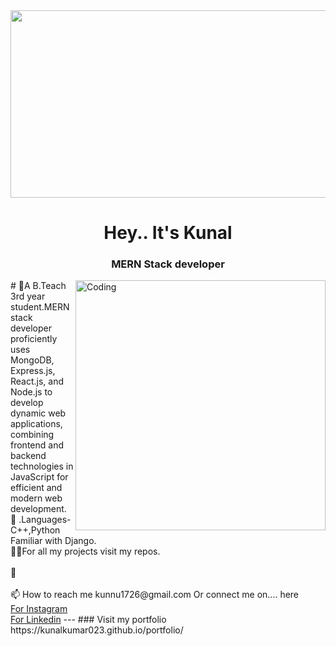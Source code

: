 
<div align="center">
<img src="https://rishavanand.github.io/static/images/greetings.gif" align="center" style="width: 920px" , height="300px" />
</div> 
<h1 align="center">Hey.. It's Kunal</h1>
<h3 align="center">MERN Stack developer</h3>
<img align="right" alt="Coding" width="400" src="https://media.giphy.com/media/v1.Y2lkPTc5MGI3NjExNDgxYzczZWhudWpkaWc3aTVwazBpdHN1d2g0YWw5dHM2b3lyNjI1OSZlcD12MV9pbnRlcm5hbF9naWZfYnlfaWQmY3Q9Zw/uB86ZyWQsnFSGYe2sA/giphy.gif">
# 💫A B.Teach 3rd year student.MERN stack developer proficiently uses MongoDB, Express.js, React.js, and Node.js to develop dynamic web applications, combining frontend and backend technologies in JavaScript for efficient and modern web development. <br>
🔭 .Languages- C++,Python<br>Familiar with Django. <br>👨‍💻For all my projects visit my repos.<br><br>💬 <br><br>📫 How to reach me kunnu1726@gmail.com
Or connect me on.... here <br>
<a href="https://www.instagram.com/kunal__kumar023/">For Instagram</a> 
<Br>
<a href="https://www.linkedin.com/in/kunal-kumar-95766a2b3/">For Linkedin</a> 
---
### Visit my portfolio
https://kunalkumar023.github.io/portfolio/
